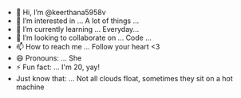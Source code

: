 - 👋 Hi, I’m @keerthana5958v  
- 👀 I’m interested in ... A lot of things ...  
- 🌱 I’m currently learning ... Everyday...     
- 💞️ I’m looking to collaborate on ... Code ...   
- 📫 How to reach me ... Follow your heart <3      
- 😄 Pronouns: ... She  
- ⚡ Fun fact: ... I'm 20, yay!        
- Just know that: ... Not all clouds float, sometimes they sit on a hot machine    
 
<!--- 
keerthana5958v/keerthana5958v is a ✨ special ✨ repository because its `README.md` (this file) appears on your GitHub profile.
You can click the Preview link to take a look at your changes.
--->
